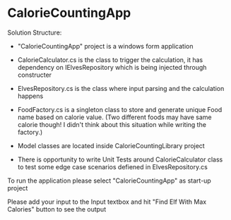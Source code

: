 # CalorieCountingApp
Solution Structure:
  * "CalorieCountingApp" project is a windows form application
  
  * CalorieCalculator.cs is the class to trigger the calculation, it has dependency on IElvesRepository which is being injected through constructer
  
  * ElvesRepository.cs is the class where input parsing and the calculation happens
  
  * FoodFactory.cs is a singleton class to store and generate unique Food name based on calorie value. (Two different foods may have same calorie though! I didn't think about this situation while writing the factory.)
  
  * Model classes are located inside CalorieCountingLibrary project
  
  * There is opportunity to write Unit Tests around CalorieCalculator class to test some edge case scenarios defiened in ElvesRepository.cs
  
To run the application please select "CalorieCountingApp" as start-up project

Please add your input to the Input textbox and hit "Find Elf With Max Calories" button to see the output
